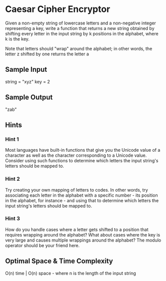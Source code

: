 # Caesar Cipher Encryptor

Given a non-empty string of lowercase letters and a non-negative integer representing a key, 
write a function that returns a new string obtained by shifting every letter in the input string 
by k positions in the alphabet, where k is the key.

Note that letters should "wrap" around the alphabet; in other words, the letter z shifted by one returns the letter a

## Sample Input
string = "xyz"
key = 2

## Sample Output
"zab"

## Hints
### Hint 1
Most languages have built-in functions that give you the Unicode value of a character as well as the character corresponding 
to a Unicode value. Consider using such functions to determine which letters the input string's letters should be mapped to.

### Hint 2
Try creating your own mapping of letters to codes. In other words, try associating each letter in the alphabet with a 
specific number - its position in the alphabet, for instance - and using that to determine which letters the input string's 
letters should be mapped to.

### Hint 3
How do you handle cases where a letter gets shifted to a position that requires wrapping around the alphabet? 
What about cases where the key is very large and causes multiple wrappings around the alphabet? The modulo operator should be 
your friend here.

## Optimal Space & Time Complexity
O(n) time | O(n) space - where n is the length of the input string
